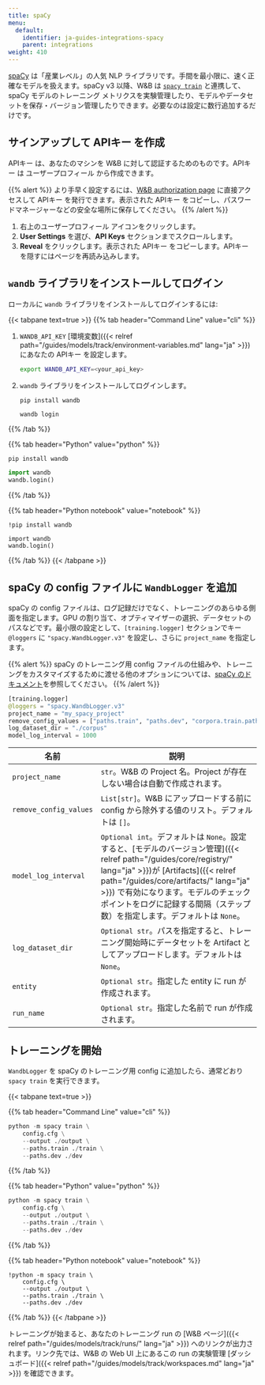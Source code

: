 ```yaml
---
title: spaCy
menu:
  default:
    identifier: ja-guides-integrations-spacy
    parent: integrations
weight: 410
---
```


[spaCy](https://spacy.io) は「産業レベル」の人気 NLP ライブラリです。手間を最小限に、速く正確なモデルを扱えます。spaCy v3 以降、W&B は [`spacy train`](https://spacy.io/api/cli#train) と連携して、spaCy モデルのトレーニング メトリクスを実験管理したり、モデルやデータセットを保存・バージョン管理したりできます。必要なのは設定に数行追加するだけです。

## サインアップして APIキー を作成

APIキー は、あなたのマシンを W&B に対して認証するためのものです。APIキー は ユーザープロフィール から作成できます。

{{% alert %}}
より手早く設定するには、[W&B authorization page](https://wandb.ai/authorize) に直接アクセスして APIキー を発行できます。表示された APIキー をコピーし、パスワードマネージャーなどの安全な場所に保存してください。
{{% /alert %}}

1. 右上のユーザープロフィール アイコンをクリックします。
1. **User Settings** を選び、**API Keys** セクションまでスクロールします。
1. **Reveal** をクリックします。表示された APIキー をコピーします。APIキー を隠すにはページを再読み込みします。

## `wandb` ライブラリをインストールしてログイン

ローカルに `wandb` ライブラリをインストールしてログインするには:

{{< tabpane text=true >}}
{{% tab header="Command Line" value="cli" %}}

1. `WANDB_API_KEY` [環境変数]({{< relref path="/guides/models/track/environment-variables.md" lang="ja" >}}) にあなたの APIキー を設定します。

    ```bash
    export WANDB_API_KEY=<your_api_key>
    ```

1. `wandb` ライブラリをインストールしてログインします。



    ```shell
    pip install wandb

    wandb login
    ```

{{% /tab %}}

{{% tab header="Python" value="python" %}}

```bash
pip install wandb
```
```python
import wandb
wandb.login()
```

{{% /tab %}}

{{% tab header="Python notebook" value="notebook" %}}

```notebook
!pip install wandb

import wandb
wandb.login()
```

{{% /tab %}}
{{< /tabpane >}}

## spaCy の config ファイルに `WandbLogger` を追加

spaCy の config ファイルは、ログ記録だけでなく、トレーニングのあらゆる側面を指定します。GPU の割り当て、オプティマイザーの選択、データセットのパスなどです。最小限の設定として、`[training.logger]` セクションでキー `@loggers` に `"spacy.WandbLogger.v3"` を設定し、さらに `project_name` を指定します。 

{{% alert %}}
spaCy のトレーニング用 config ファイルの仕組みや、トレーニングをカスタマイズするために渡せる他のオプションについては、[spaCy のドキュメント](https://spacy.io/usage/training)を参照してください。
{{% /alert %}}

```python
[training.logger]
@loggers = "spacy.WandbLogger.v3"
project_name = "my_spacy_project"
remove_config_values = ["paths.train", "paths.dev", "corpora.train.path", "corpora.dev.path"]
log_dataset_dir = "./corpus"
model_log_interval = 1000
```

| 名前                   | 説明                                                                                                                                                                                                                                                   |
| ---------------------- | ------------------------------------------------------------------------------------------------------------------------------------------------------------------------------------------------------------------------------------------------------------- |
| `project_name`         | `str`。W&B の Project 名。Project が存在しない場合は自動で作成されます。                                                                                                    |
| `remove_config_values` | `List[str]`。W&B にアップロードする前に config から除外する値のリスト。デフォルトは `[]`。                                                                                                                                                     |
| `model_log_interval`   | `Optional int`。デフォルトは `None`。設定すると、[モデルのバージョン管理]({{< relref path="/guides/core/registry/" lang="ja" >}})が [Artifacts]({{< relref path="/guides/core/artifacts/" lang="ja" >}}) で有効になります。モデルのチェックポイントをログに記録する間隔（ステップ数）を指定します。デフォルトは `None`。 |
| `log_dataset_dir`      | `Optional str`。パスを指定すると、トレーニング開始時にデータセットを Artifact としてアップロードします。デフォルトは `None`。                                                                                                            |
| `entity`               | `Optional str`。指定した entity に run が作成されます。                                                                                                                                                                                   |
| `run_name`             | `Optional str`。指定した名前で run が作成されます。                                                                                                                                                                               |

## トレーニングを開始

`WandbLogger` を spaCy のトレーニング用 config に追加したら、通常どおり `spacy train` を実行できます。

{{< tabpane text=true >}}

{{% tab header="Command Line" value="cli" %}}

```python
python -m spacy train \
    config.cfg \
    --output ./output \
    --paths.train ./train \
    --paths.dev ./dev
```

{{% /tab %}}

{{% tab header="Python" value="python" %}}

```python
python -m spacy train \
    config.cfg \
    --output ./output \
    --paths.train ./train \
    --paths.dev ./dev
```

{{% /tab %}}

{{% tab header="Python notebook" value="notebook" %}}

```notebook
!python -m spacy train \
    config.cfg \
    --output ./output \
    --paths.train ./train \
    --paths.dev ./dev
```

{{% /tab %}}
{{< /tabpane >}}

トレーニングが始まると、あなたのトレーニング run の [W&B ページ]({{< relref path="/guides/models/track/runs/" lang="ja" >}}) へのリンクが出力されます。リンク先では、W&B の Web UI 上にあるこの run の実験管理 [ダッシュボード]({{< relref path="/guides/models/track/workspaces.md" lang="ja" >}}) を確認できます。